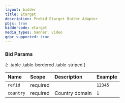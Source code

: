 ```yaml
---
layout: bidder
title: Etarget
description: Prebid Etarget Bidder Adaptor 
pbjs: true
biddercode: etarget
media_types: banner, video
gdpr_supported: true
---
```



### Bid Params

{: .table .table-bordered .table-striped }

| Name | Scope | Description | Example |
| :--- | :---- | :---------- | :------ |
| `refid` | required | | `12345` |
| `country` | required | Country domain | `1` |
